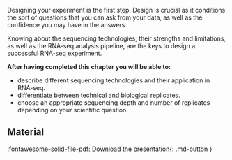 
Designing your experiment is the first step. 
Design is crucial as it conditions the sort of questions that you can ask from your data, as well as the confidence you may have in the answers.

Knowing about the sequencing technologies, their strengths and limitations, as well as the RNA-seq analysis pipeline, are the keys to design a successful RNA-seq experiment.

**After having completed this chapter you will be able to:**

 * describe different sequencing technologies and their application in RNA-seq.
 * differentiate between technical and biological replicates.
 * choose an appropriate sequencing depth and number of replicates depending on your scientific question.



## Material

[:fontawesome-solid-file-pdf: Download the presentation](../assets/pdf/RNA-Seq_01_overview.pdf){: .md-button }